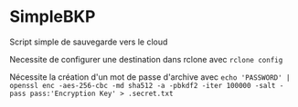 # SimpleBKP
Script simple de sauvegarde vers le cloud


Necessite de configurer une destination dans rclone avec
`rclone config`

Nécessite la création d'un mot de passe d'archive avec 
`echo 'PASSWORD' | openssl enc -aes-256-cbc -md sha512 -a -pbkdf2 -iter 100000 -salt -pass pass:'Encryption Key' > .secret.txt`
